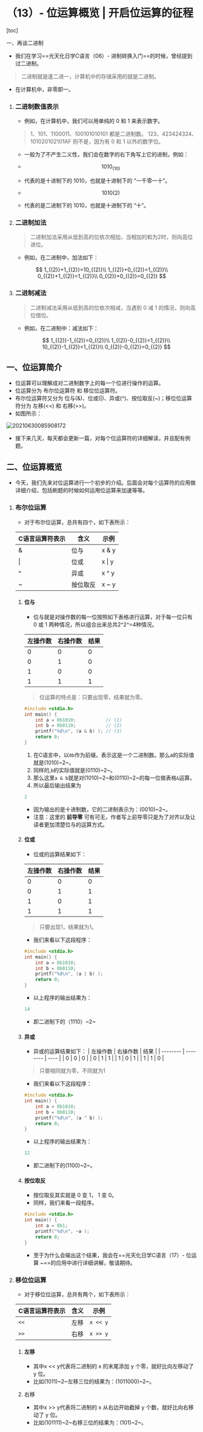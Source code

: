 # （13）- 位运算概览 | 开启位运算的征程

[toc]

一、再谈二进制

- 我们在学习==光天化日学C语言（06）- 进制转换入门==的时候，曾经提到过二进制。

> 二进制就是逢二进一，计算机中的存储采用的就是二进制。

- 在计算机中，非零即一。

1. ### 二进制数值表示

   - 例如，在计算机中，我们可以用单纯的 0 和 1 来表示数字。

   > 1、101、1100011、100101010101 都是二进制数。
   > 123、423424324、101020102101AF 则不是，因为有 0 和 1 以外的数字位。

   - 一般为了不产生二义性，我们会在数字的右下角写上它的进制，例如：

   - $$
     1010_{(10)}
     $$

   - 代表的是十进制下的 1010，也就是十进制下的 “一千零一十”。

   - $$
     1010{(2)}
     $$

   - 代表的是二进制下的 1010，也就是十进制下的 “十”。

2. ### 二进制加法

   > 二进制加法采用从低到高的位依次相加，当相加的和为2时，则向高位进位。

   - 例如，在二进制中，加法如下：

$$
1_{(2)}+1_{(2)}=10_{(2)}\\
1_{(2)}+0_{(2)}=1_{(2)}\\
0_{(2)}+1_{(2)}=1_{(2)}\\
0_{(2)}+0_{(2)}=0_{(2)}
$$

3. ### 二进制减法

   > 二进制减法采用从低到高的位依次相减，当遇到 0 减 1 的情况，则向高位借位。

   - 例如，在二进制中：减法如下：

   $$
   1_{(2)}-1_{(2)}=0_{(2)}\\
   1_{(2)}-0_{(2)}=1_{(2)}\\
   10_{(2)}-1_{(2)}=1_{(2)}\\
   0_{(2)}-0_{(2)}=0_{(2)}
   $$

## 一、位运算简介

- 位运算可以理解成对二进制数字上的每一个位进行操作的运算。
- 位运算分为 布尔位运算符 和 移位位运算符。
- 布尔位运算符又分为 位与(&)、位或(|)、异或(^)、按位取反(~)；移位位运算符分为 左移(<<) 和 右移(>>)。
- 如图所示：

![20210630085908172](D:/GitRep/CP/notes/%EF%BC%8813%EF%BC%89-%20%E4%BD%8D%E8%BF%90%E7%AE%97%E6%A6%82%E8%A7%88%20%20%E5%BC%80%E5%90%AF%E4%BD%8D%E8%BF%90%E7%AE%97%E7%9A%84%E5%BE%81%E7%A8%8B.assets/20210630085908172.png)

- 接下来几天，每天都会更新一篇，对每个位运算符的详细解读，并且配有例题。

## 二、位运算概览

- 今天，我们先来对位运算进行一个初步的介绍。后面会对每个运算符的应用做详细介绍，包括刷题的时候如何运用位运算来加速等等。

1. ### 布尔位运算

   - 对于布尔位运算，总共有四个，如下表所示：

   | C语言运算符表示 | 含义     | 示例   |
   | --------------- | -------- | ------ |
   | &               | 位与     | x & y  |
   | \|              | 位或     | x \| y |
   | ^               | 异或     | x ^ y  |
   | ~               | 按位取反 | x ~ y  |

   1. #### 位与

      - 位与就是对操作数的每一位按照如下表格进行运算，对于每一位只有 0 或 1 两种情况，所以组合出来总共2^2^=4种情况。

      | 左操作数 | 右操作数 | 结果 |
      | -------- | -------- | ---- |
      | 0        | 0        | 0    |
      | 0        | 1        | 0    |
      | 1        | 0        | 0    |
      | 1        | 1        | 1    |

      > 位运算的特点是：只要出现零，结果就为零。

      ```c
      #include <stdio.h>
      int main() {
          int a = 0b1010;           // (1)
          int b = 0b0110;           // (2)
          printf("%d\n", (a & b) ); // (3)
          return 0;
      }
      ```

      1. 在C语言中，以`0b`作为前缀，表示这是一个二进制数。那么a的实际值就是(1010)~2~。
      2. 同样的,`b`的实际值就是(0110)~2~。
      3. 那么这里`a & b`就是对(1010)~2~和(0110)~2~的每一位做表格`&`运算。
      4. 所以最后输出结果为

      ```c
      2
      ```

      - 因为输出的是十进制数，它的二进制表示为：(0010)~2~。
      - 注意：这里的 **前导零** 可有可无，作者写上前导零只是为了对齐以及让读者更加清楚位与的运算方式。

   2. #### 位或

      - 位或的运算结果如下：

      | 左操作数 | 右操作数 | 结果 |
      | -------- | -------- | ---- |
      | 0        | 0        | 0    |
      | 0        | 1        | 1    |
      | 1        | 0        | 1    |
      | 1        | 1        | 1    |

      > 只要出现1，结果就为1。

      - 我们来看以下这段程序：

      ```c
      #include <stdio.h>
      int main() {
          int a = 0b1010;
          int b = 0b0110;         
          printf("%d\n", (a | b) );
          return 0;
      }
      ```

      - 以上程序的输出结果为：

      ```c
      14
      ```

      - 即二进制下的（1110）~2~

   3. #### 异或

      - 异或的运算结果如下：
      | 左操作数 | 右操作数 | 结果 |
      | -------- | -------- | ---- |
      | 0        | 0        | 0    |
      | 0        | 1        | 1    |
      | 1        | 0        | 1    |
      | 1        | 1        | 0    |

      > 只要相同就为零，不同就为1

      - 我们来看以下这段程序：

      ```c
      #include <stdio.h>
      int main() {
          int a = 0b1010;       
          int b = 0b0110;          
          printf("%d\n", (a ^ b) ); 
          return 0;
      }
      ```

      - 以上程序的输出结果为：

      ```c
      12
      ```

      - 即二进制下的(1100)~2~。

   4. #### 按位取反

      - 按位取反其实就是 0 变 1， 1 变 0。
      - 同样，我们来看一段程序。

      ```c
      #include <stdio.h>
      int main() {
          int a = 0b1;
          printf("%d\n", ~a );
          return 0;
      }
      ```

      - 至于为什么会输出这个结果，我会在==光天化日学C语言（17）- 位运算 ~==的应用中进行详细讲解，敬请期待。

2. ### 移位位运算

   - 对于移位位运算，总共有两个，如下表所示：

   | C语言运算符表示 | 含义 | 示例     |
   | --------------- | ---- | -------- |
   | `<<`            | 左移 | `x << y` |
   | `>>`            | 右移 | `x >> y` |

   1. #### 左移

      - 其中x << y代表将二进制的 x 的末尾添加 y 个零，就好比向左移动了 y 位。
      - 比如(1011)~2~左移三位的结果为：(1011000)~2~。

   2. 右移

      - 其中x >> y代表将二进制的 x 从右边开始截掉 y 个数，就好比向右移动了 y 位。
      - 比如(101111)~2~右移三位的结果为：(101)~2~。
